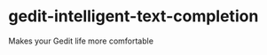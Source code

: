 gedit-intelligent-text-completion
=================================

Makes your Gedit life more comfortable
